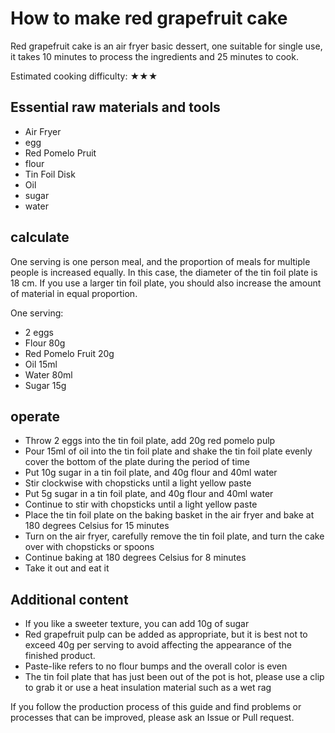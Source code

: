 # How to make red grapefruit cake

Red grapefruit cake is an air fryer basic dessert, one suitable for single use, it takes 10 minutes to process the ingredients and 25 minutes to cook.

Estimated cooking difficulty: ★★★

## Essential raw materials and tools

- Air Fryer
- egg
- Red Pomelo Pruit
- flour
- Tin Foil Disk
- Oil
- sugar
- water

## calculate

One serving is one person meal, and the proportion of meals for multiple people is increased equally. In this case, the diameter of the tin foil plate is 18 cm. If you use a larger tin foil plate, you should also increase the amount of material in equal proportion.

One serving:

- 2 eggs
- Flour 80g
- Red Pomelo Fruit 20g
- Oil 15ml
- Water 80ml
- Sugar 15g

## operate

- Throw 2 eggs into the tin foil plate, add 20g red pomelo pulp
- Pour 15ml of oil into the tin foil plate and shake the tin foil plate evenly cover the bottom of the plate during the period of time
- Put 10g sugar in a tin foil plate, and 40g flour and 40ml water
- Stir clockwise with chopsticks until a light yellow paste
- Put 5g sugar in a tin foil plate, and 40g flour and 40ml water
- Continue to stir with chopsticks until a light yellow paste
- Place the tin foil plate on the baking basket in the air fryer and bake at 180 degrees Celsius for 15 minutes
- Turn on the air fryer, carefully remove the tin foil plate, and turn the cake over with chopsticks or spoons
- Continue baking at 180 degrees Celsius for 8 minutes
- Take it out and eat it

## Additional content

- If you like a sweeter texture, you can add 10g of sugar
- Red grapefruit pulp can be added as appropriate, but it is best not to exceed 40g per serving to avoid affecting the appearance of the finished product.
- Paste-like refers to no flour bumps and the overall color is even
- The tin foil plate that has just been out of the pot is hot, please use a clip to grab it or use a heat insulation material such as a wet rag

If you follow the production process of this guide and find problems or processes that can be improved, please ask an Issue or Pull request.